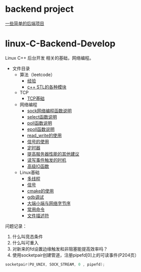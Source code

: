 # backend project
[一些简单的后端项目](https://github.com/aoaforever/C_trian/tree/master/backend)

# linux-C-Backend-Develop
Linux C++ 后台开发 相关的基础，网络编程。  


* 文件目录
  * 算法（leetcode）  
    * [经验](https://github.com/aoaforever/linux-C-Backend-Develop/blob/main/%E7%AE%97%E6%B3%95/%E7%BB%8F%E9%AA%8C.md) 
    * [c++ STL的各种模块](https://github.com/aoaforever/linux-C-Backend-Develop/blob/main/%E7%AE%97%E6%B3%95/%E9%97%AE%E9%A2%98%E8%AE%B0%E5%BD%95.md)
  * TCP
    * [TCP基础](https://github.com/aoaforever/linux-C-Backend-Develop/blob/main/TCP/TCP%E5%9F%BA%E7%A1%80.md)
  * 网络编程 
    * [sock网络编程函数说明](https://github.com/aoaforever/linux-C-Backend-Develop/blob/main/%E7%BD%91%E7%BB%9C%E7%BC%96%E7%A8%8B/socket.md)
    * [select函数说明](https://github.com/aoaforever/linux-C-Backend-Develop/blob/main/%E7%BD%91%E7%BB%9C%E7%BC%96%E7%A8%8B/select.md)
    * [poll函数说明](https://github.com/aoaforever/linux-C-Backend-Develop/blob/main/%E7%BD%91%E7%BB%9C%E7%BC%96%E7%A8%8B/poll.md)
    * [epoll函数说明](https://github.com/aoaforever/linux-C-Backend-Develop/blob/main/%E7%BD%91%E7%BB%9C%E7%BC%96%E7%A8%8B/epoll.md)
    * [read_write的使用](https://github.com/aoaforever/linux-C-Backend-Develop/blob/main/%E7%BD%91%E7%BB%9C%E7%BC%96%E7%A8%8B/read_wirte%E7%9A%84%E4%BD%BF%E7%94%A8.md)
    * [信号的使用](https://github.com/aoaforever/linux-C-Backend-Develop/blob/main/%E7%BD%91%E7%BB%9C%E7%BC%96%E7%A8%8B/%E4%BF%A1%E5%8F%B7%E7%9A%84%E4%BD%BF%E7%94%A8.md)
    * [定时器](https://github.com/aoaforever/linux-C-Backend-Develop/blob/main/%E7%BD%91%E7%BB%9C%E7%BC%96%E7%A8%8B/%E5%AE%9A%E6%97%B6%E5%99%A8.md)
    * [提高服务器性能的其他建议](https://github.com/aoaforever/linux-C-Backend-Develop/blob/main/%E7%BD%91%E7%BB%9C%E7%BC%96%E7%A8%8B/%E6%8F%90%E9%AB%98%E6%9C%8D%E5%8A%A1%E5%99%A8%E6%80%A7%E8%83%BD%E7%9A%84%E5%85%B6%E4%BB%96%E5%BB%BA%E8%AE%AE.md)
    * [读写事件触发的时机](https://github.com/aoaforever/linux-C-Backend-Develop/blob/main/%E7%BD%91%E7%BB%9C%E7%BC%96%E7%A8%8B/%E8%AF%BB%E5%86%99%E4%BA%8B%E4%BB%B6%E8%A7%A6%E5%8F%91%E7%9A%84%E6%97%B6%E6%9C%BA.md)
    * [高级IO函数](https://github.com/aoaforever/linux-C-Backend-Develop/blob/main/%E7%BD%91%E7%BB%9C%E7%BC%96%E7%A8%8B/%E9%AB%98%E7%BA%A7IO%E5%87%BD%E6%95%B0.md)
  * Linux基础
    * [多线程](https://github.com/aoaforever/linux-C-Backend-Develop/blob/main/linux%E5%9F%BA%E7%A1%80/%E5%A4%9A%E7%BA%BF%E7%A8%8B.md) 
    * [信号](https://github.com/aoaforever/linux-C-Backend-Develop/blob/main/linux%E5%9F%BA%E7%A1%80/%E8%BF%9B%E7%A8%8B%E9%80%9A%E4%BF%A1/%E4%BF%A1%E5%8F%B7.md)
    * [cmake的使用](https://github.com/aoaforever/linux-C-Backend-Develop/blob/main/linux%E5%9F%BA%E7%A1%80/cmake%E7%9A%84%E4%BD%BF%E7%94%A8.md) 
    * [gdb调试](https://github.com/aoaforever/linux-C-Backend-Develop/blob/main/linux%E5%9F%BA%E7%A1%80/gdb%E8%B0%83%E8%AF%95.md)
    * [大端小端与网络字节序](https://github.com/aoaforever/linux-C-Backend-Develop/blob/main/linux%E5%9F%BA%E7%A1%80/%E5%A4%A7%E7%AB%AF%E5%B0%8F%E7%AB%AF%E4%B8%8E%E7%BD%91%E7%BB%9C%E5%AD%97%E8%8A%82%E5%BA%8F.md)
    * [常用命令](https://github.com/aoaforever/linux-C-Backend-Develop/blob/main/linux%E5%9F%BA%E7%A1%80/%E5%B8%B8%E7%94%A8%E5%91%BD%E4%BB%A4.md)
    * [文件描述符](https://github.com/aoaforever/linux-C-Backend-Develop/blob/main/linux%E5%9F%BA%E7%A1%80/%E6%96%87%E4%BB%B6%E6%8F%8F%E8%BF%B0%E7%AC%A6.md)
   

问题记录：
1. 什么叫竞态条件
2. 什么叫可重入
3. 对新来的fd设置边缘触发和非阻塞能提高效率吗？
4. 使用socketpair创建管道，注册pipefd[0]上的可读事件(P204页）
```CPP
socketpair(PU_UNIX, SOCK_STREAM, 0 , pipefd);
```

